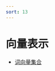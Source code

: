 ```yaml
---
sort: 13
---
```


# 向量表示




<!-- {% include list.liquid %} -->

* [词向量集合](https://kg-nlp.github.io/Algorithm-Project-Manual/向量表示/词向量集合.html)
